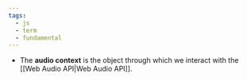 ```yaml
---
tags:
  - js
  - term
  - fundamental
---
```


- The **audio context** is the object through which we interact with the [[Web Audio API|Web Audio API]].